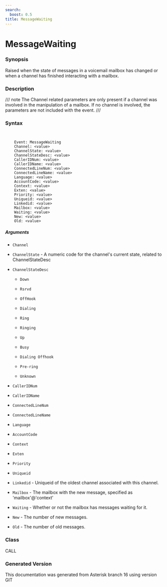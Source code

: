 ```yaml
---
search:
  boost: 0.5
title: MessageWaiting
---
```


# MessageWaiting

### Synopsis

Raised when the state of messages in a voicemail mailbox has changed or when a channel has finished interacting with a mailbox.

### Description


/// note
The Channel related parameters are only present if a channel was involved in the manipulation of a mailbox. If no channel is involved, the parameters are not included with the event.
///


### Syntax


```


    Event: MessageWaiting
    Channel: <value>
    ChannelState: <value>
    ChannelStateDesc: <value>
    CallerIDNum: <value>
    CallerIDName: <value>
    ConnectedLineNum: <value>
    ConnectedLineName: <value>
    Language: <value>
    AccountCode: <value>
    Context: <value>
    Exten: <value>
    Priority: <value>
    Uniqueid: <value>
    Linkedid: <value>
    Mailbox: <value>
    Waiting: <value>
    New: <value>
    Old: <value>

```
##### Arguments


* `Channel`

* `ChannelState` - A numeric code for the channel's current state, related to ChannelStateDesc<br>

* `ChannelStateDesc`

    * `Down`

    * `Rsrvd`

    * `OffHook`

    * `Dialing`

    * `Ring`

    * `Ringing`

    * `Up`

    * `Busy`

    * `Dialing Offhook`

    * `Pre-ring`

    * `Unknown`

* `CallerIDNum`

* `CallerIDName`

* `ConnectedLineNum`

* `ConnectedLineName`

* `Language`

* `AccountCode`

* `Context`

* `Exten`

* `Priority`

* `Uniqueid`

* `Linkedid` - Uniqueid of the oldest channel associated with this channel.<br>

* `Mailbox` - The mailbox with the new message, specified as 'mailbox'@'context'<br>

* `Waiting` - Whether or not the mailbox has messages waiting for it.<br>

* `New` - The number of new messages.<br>

* `Old` - The number of old messages.<br>

### Class

CALL

### Generated Version

This documentation was generated from Asterisk branch 16 using version GIT 